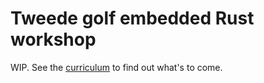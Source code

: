 # Tweede golf embedded Rust workshop

WIP. See the [curriculum](./lectures/mdbook/preface/curriculum.md) to find out what's to come.